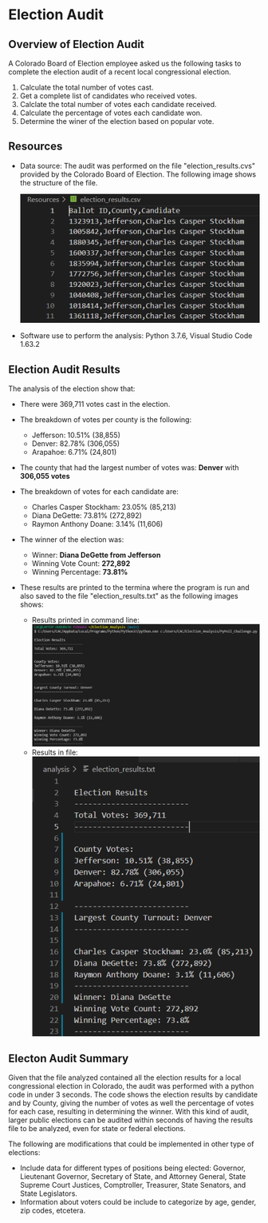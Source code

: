 # Election Audit

## Overview of Election Audit
A Colorado Board of Election employee asked us the following tasks to complete the election audit of a recent local congressional election.

1. Calculate the total number of votes cast.
2. Get a complete list of candidates who received votes.
3. Calclate the total number of votes each candidate received.
4. Calculate the percentage of votes each candidate won.
5. Determine the winer of the election based on popular vote.

## Resources
- Data source: The audit was performed on the file "election_results.cvs" provided by the Colorado Board of Election. The following image shows the structure of the file.

    ![CSV file analyzed](/Resources/CSV_file.png)

- Software use to perform the analysis: Python 3.7.6, Visual Studio Code 1.63.2

## Election Audit Results
The analysis of the election show that:
- There were 369,711 votes cast in the election.
- The breakdown of votes per county is the following:
    - Jefferson: 10.51% (38,855)
    - Denver: 82.78% (306,055)
    - Arapahoe: 6.71% (24,801)
- The county that had the largest number of votes was: **Denver** with **306,055 votes**
- The breakdown of votes for each candidate are:
    - Charles Casper Stockham: 23.05% (85,213)
    - Diana DeGette: 73.81% (272,892)
    - Raymon Anthony Doane: 3.14% (11,606)
- The winner of the election was:
    - Winner: **Diana DeGette from Jefferson**
    - Winning Vote Count: **272,892**
    - Winning Percentage: **73.81%**

- These results are printed to the termina where the program is run and also  saved to the file "election_results.txt" as the following images shows:
    - Results printed in command line:
        ![Terminal output with audit results](/Resources/Terminal_output.png)
    - Results in file:
        ![Text file with audit results](/Resources/Txt_output.png)

## Electon Audit Summary

Given that the file analyzed contained all the election results for a local congressional election in Colorado, the audit was performed with a python code in under 3 seconds.  The code shows the election results by candidate and by County, giving the number of votes as well the percentage of votes for each case, resulting in determining the winner.  With this kind of audit, larger public elections can be audited within seconds of having the results file to be analyzed, even for state or federal elections.

The following are modifications that could be implemented in other type of elections:
- Include data for different types of positions being elected: Governor, Lieutenant Governor, Secretary of State, and Attorney General, State Supreme Court Justices, Comptroller, Treasurer, State Senators, and State Legislators.
- Information about voters could be include to categorize by age, gender, zip codes, etcetera.